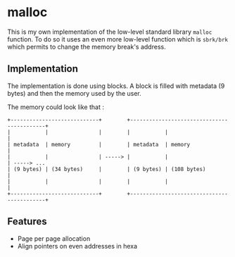 # malloc

This is my own implementation of the low-level standard library `malloc` function.
To do so it uses an even more low-level function which is `sbrk/brk` which permits to change the memory break's address.

## Implementation

The implementation is done using blocks.
A block is filled with metadata (9 bytes) and then the memory used by the user.

The memory could look like that :

```
+----------------------------+        +-------------------------------------------+
|           |                |        |           |                               | 
| metadata  | memory         |        | metadata  | memory                        |
|           |                | -----> |           |                               | -----> ...
| (9 bytes) | (34 bytes)     |        | (9 bytes) | (108 bytes)                   |
|           |                |        |           |                               |
+----------------------------+        +-------------------------------------------+
```

## Features

- Page per page allocation
- Align pointers on even addresses in hexa
